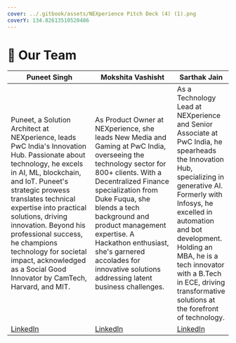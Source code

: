 ```yaml
---
cover: ../.gitbook/assets/NEXperience Pitch Deck (4) (1).png
coverY: 134.82613510520486
---
```


# 👬 Our Team



<table><thead><tr><th width="248">Puneet Singh</th><th width="244">Mokshita Vashisht</th><th>Sarthak Jain</th></tr></thead><tbody><tr><td>Puneet, a Solution Architect at NEXperience, leads PwC India's Innovation Hub. Passionate about technology, he excels in AI, ML, blockchain, and IoT. Puneet's strategic prowess translates technical expertise into practical solutions, driving innovation. Beyond his professional success, he champions technology for societal impact, acknowledged as a Social Good Innovator by CamTech, Harvard, and MIT.</td><td>As Product Owner at NEXperience, she leads New Media and Gaming at PwC India, overseeing the technology sector for 800+ clients. With a Decentralized Finance specialization from Duke Fuqua, she blends a tech background and product management expertise. A Hackathon enthusiast, she's garnered accolades for innovative solutions addressing latent business challenges.</td><td>As a Technology Lead at NEXperience and Senior Associate at PwC India, he spearheads the Innovation Hub, specializing in generative AI. Formerly with Infosys, he excelled in automation and bot development. Holding an MBA, he is a tech innovator with a B.Tech in ECE, driving transformative solutions at the forefront of technology.</td></tr><tr><td><a href="https://www.linkedin.com/in/puneetsingh2404/">LinkedIn</a></td><td><a href="https://www.linkedin.com/in/mokshita-vashisht-220ba739/">LinkedIn</a></td><td><a href="https://www.linkedin.com/in/sarthakjain18/">LinkedIn</a></td></tr></tbody></table>

<figure><img src="../.gitbook/assets/NEXperience Pitch Deck (3).png" alt=""><figcaption></figcaption></figure>
